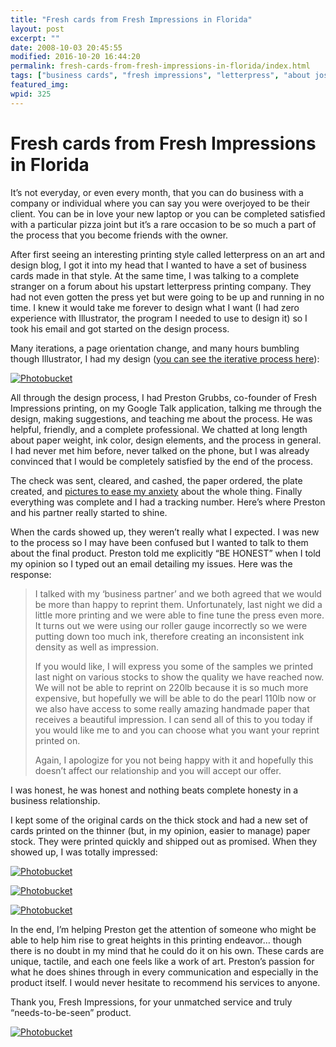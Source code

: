 ```yaml
---
title: "Fresh cards from Fresh Impressions in Florida"
layout: post
excerpt: ""
date: 2008-10-03 20:45:55
modified: 2016-10-20 16:44:20
permalink: fresh-cards-from-fresh-impressions-in-florida/index.html
tags: ["business cards", "fresh impressions", "letterpress", "about joshcanhelp", "design &amp; creative process"]
featured_img: 
wpid: 325
---
```


# Fresh cards from Fresh Impressions in Florida

It’s not everyday, or even every month, that you can do business with a company or individual where you can say you were overjoyed to be their client. You can be in love your new laptop or you can be completed satisfied with a particular pizza joint but it’s a rare occasion to be so much a part of the process that you become friends with the owner.

After first seeing an interesting printing style called letterpress on an art and design blog, I got it into my head that I wanted to have a set of business cards made in that style. At the same time, I was talking to a complete stranger on a forum about his upstart letterpress printing company. They had not even gotten the press yet but were going to be up and running in no time. I knew it would take me forever to design what I want (I had zero experience with Illustrator, the program I needed to use to design it) so I took his email and got started on the design process.

Many iterations, a page orientation change, and many hours bumbling though Illustrator, I had my design ([you can see the iterative process here](/new-new-business-card-design-the-process-feedback/)):

[![Photobucket](http://i102.photobucket.com/albums/m93/josh054/lp_card_06_final.jpg)](http://s102.photobucket.com/albums/m93/josh054/?action=view&current=lp_card_06_final.jpg)

All through the design process, I had Preston Grubbs, co-founder of Fresh Impressions printing, on my Google Talk application, talking me through the design, making suggestions, and teaching me about the process. He was helpful, friendly, and a complete professional. We chatted at long length about paper weight, ink color, design elements, and the process in general. I had never met him before, never talked on the phone, but I was already convinced that I would be completely satisfied by the end of the process.

The check was sent, cleared, and cashed, the paper ordered, the plate created, and [pictures to ease my anxiety](/letterpress-cards-cut-packed-and-on-their-way/) about the whole thing. Finally everything was complete and I had a tracking number. Here’s where Preston and his partner really started to shine.

When the cards showed up, they weren’t really what I expected. I was new to the process so I may have been confused but I wanted to talk to them about the final product. Preston told me explicitly “BE HONEST” when I told my opinion so I typed out an email detailing my issues. Here was the response:

> I talked with my ‘business partner’ and we both agreed that we would be more than happy to reprint them. Unfortunately, last night we did a little more printing and we were able to fine tune the press even more. It turns out we were using our roller gauge incorrectly so we were putting down too much ink, therefore creating an inconsistent ink density as well as impression.
> 
> If you would like, I will express you some of the samples we printed last night on various stocks to show the quality we have reached now. We will not be able to reprint on 220lb because it is so much more expensive, but hopefully we will be able to do the pearl 110lb now or we also have access to some really amazing handmade paper that receives a beautiful impression. I can send all of this to you today if you would like me to and you can choose what you want your reprint printed on.
> 
> Again, I apologize for you not being happy with it and hopefully this doesn’t affect our relationship and you will accept our offer.

I was honest, he was honest and nothing beats complete honesty in a business relationship.

I kept some of the original cards on the thick stock and had a new set of cards printed on the thinner (but, in my opinion, easier to manage) paper stock. They were printed quickly and shipped out as promised. When they showed up, I was totally impressed:

[![Photobucket](http://i102.photobucket.com/albums/m93/josh054/new_cards_003.jpg)](http://s102.photobucket.com/albums/m93/josh054/?action=view&current=new_cards_003.jpg)

[![Photobucket](http://i102.photobucket.com/albums/m93/josh054/new_cards_004.jpg)](http://s102.photobucket.com/albums/m93/josh054/?action=view&current=new_cards_004.jpg)

[![Photobucket](http://i102.photobucket.com/albums/m93/josh054/new_cards_005.jpg)](http://s102.photobucket.com/albums/m93/josh054/?action=view&current=new_cards_005.jpg)

In the end, I’m helping Preston get the attention of someone who might be able to help him rise to great heights in this printing endeavor… though there is no doubt in my mind that he could do it on his own. These cards are unique, tactile, and each one feels like a work of art. Preston’s passion for what he does shines through in every communication and especially in the product itself. I would never hesitate to recommend his services to anyone.

Thank you, Fresh Impressions, for your unmatched service and truly “needs-to-be-seen” product.

[![Photobucket](http://i102.photobucket.com/albums/m93/josh054/new_cards_007.jpg)](http://s102.photobucket.com/albums/m93/josh054/?action=view&current=new_cards_007.jpg)
